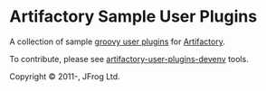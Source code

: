 Artifactory Sample User Plugins
===============================

A collection of sample [groovy user plugins] for [Artifactory].

To contribute, please see [artifactory-user-plugins-devenv](https://github.com/JFrogDev/artifactory-user-plugins-devenv) tools.

Copyright &copy; 2011-, JFrog Ltd.

[Artifactory]: http://artifactory.jfrog.org
[groovy user plugins]: http://wiki.jfrog.org/confluence/display/RTF/User+Plugins
